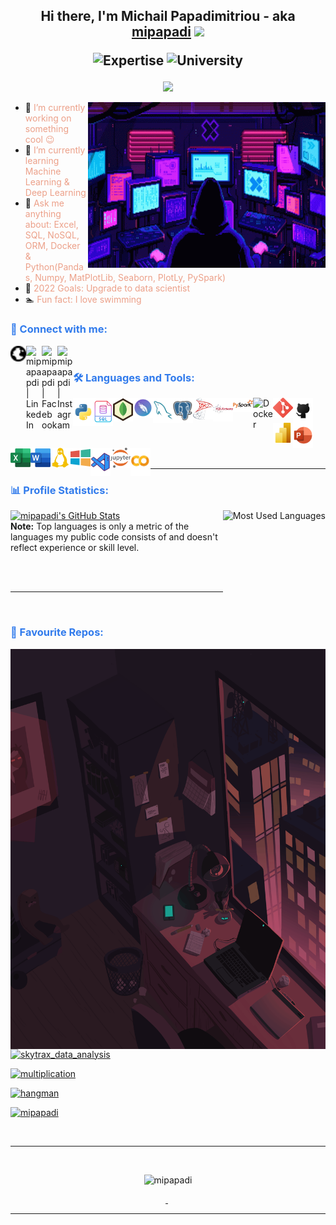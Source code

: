 <h2 align="center">

Hi there, I'm Michail Papadimitriou - aka [mipapadi][website] <img src="https://media.giphy.com/media/hvRJCLFzcasrR4ia7z/giphy.gif" width="25px">

![Expertise](https://img.shields.io/badge/Field-Exp-2de2e6)
![University](https://img.shields.io/badge/From-UTH-critical)
</h2>

<p align="center">
  <a href="https://github.com/DenverCoder1/readme-typing-svg"><img src="https://readme-typing-svg.herokuapp.com/?lines=A+passionate+Data+Analyst;Searching+for:;Job+opportunities+and+exciting+projects+!!;Always%20learning%20new%20things%20🤖&font=Neonderthaw%20Code&center=true&width=440&height=45&color=9700cc&vCenter=true&size=17"></a>
</p>

  <img align="right" alt="GIF" src="https://raw.githubusercontent.com/mipapadi/mipapadi/master/C%20R%20E%20A%20T%20O%20R.gif" width="380" height="265" />


- 🔭 <span style="color:#ECA089">I’m currently working on something cool 😉</span>  
- 📖 <span style="color:#ECA089">I’m currently learning Machine Learning & Deep Learning</span>  
- 💬 <span style="color:#ECA089">Ask me anything about: Excel, SQL, NoSQL, ORM, Docker & Python(Pandas, Numpy, MatPlotLib, Seaborn, PlotLy, PySpark)</span>  
- 🎯 <span style="color:#ECA089">2022 Goals: Upgrade to data scientist</span>  
- 🏊 <span style="color:#ECA089">Fun fact: I love swimming</span> 

<h3 align="left">  
<span style="color:#317bec">
 <b>🔗 Connect with me:</b>
</span>
</h3>


[<img align="left" alt="mipapapdi.com" width="25px" src="https://raw.githubusercontent.com/iconic/open-iconic/master/svg/globe.svg" />][website]
[<img align="left" alt="mipapapdi | LinkedIn" width="25px" src="https://cdn.jsdelivr.net/npm/simple-icons@v3/icons/linkedin.svg" />][linkedin]
[<img align="left" alt="mipapapdi | Facebook" width="25px" src="https://cdn.jsdelivr.net/npm/simple-icons@v3/icons/facebook.svg" />][facebook]
[<img align="left" alt="mipapapdi | Instagram" width="25px" src="https://cdn.jsdelivr.net/npm/simple-icons@v3/icons/instagram.svg" />][instagram]

<br>

<h3 align="left">  
<span style="color:#317bec">
 <b>🛠️ Languages and Tools:</b>
</span>
</h3>

[<img align="left" alt="Python" width="32px" src="https://raw.githubusercontent.com/mipapadi/mipapadi/master/Icons/Python.png" />](https://raw.githubusercontent.com/mipapadi/mipapadi/master/Icons/Python.png "Ptyhon")
[<img align="left" alt="SQL" width="32px" src="https://raw.githubusercontent.com/mipapadi/mipapadi/master/Icons/SQL.png" />](https://raw.githubusercontent.com/mipapadi/mipapadi/master/Icons/SQL.png "SQL")
[<img align="left" alt="MongoDB" width="32px" src="https://raw.githubusercontent.com/mipapadi/mipapadi/master/Icons/MongoDB.png" />](https://raw.githubusercontent.com/mipapadi/mipapadi/master/Icons/MongoDB.png "MongoDB")
[<img align="left" alt="SQLite" width="32px" src="https://raw.githubusercontent.com/mipapadi/mipapadi/master/Icons/SQLite.png" />](https://raw.githubusercontent.com/mipapadi/mipapadi/master/Icons/SQLite.png "SQLite")
[<img align="left" alt="MySQL" width="32px" src="https://raw.githubusercontent.com/mipapadi/mipapadi/master/Icons/MySQL.png" />](https://raw.githubusercontent.com/mipapadi/mipapadi/master/Icons/MySQL.png "MySQL")
[<img align="left" alt="PostgreSQL" width="32px" src="https://raw.githubusercontent.com/mipapadi/mipapadi/master/Icons/PostgreSQL.png" />](https://raw.githubusercontent.com/mipapadi/mipapadi/master/Icons/PostgreSQL.png "PostgreSQL")
[<img align="left" alt="MS SQL Server" width="32px" src="https://raw.githubusercontent.com/mipapadi/mipapadi/master/Icons/MS%20SQL%20Server.png" />](raw.githubusercontent.com/mipapadi/mipapadi/master/Icons/MS%20SQL%20Server.png "MS SQL Server")
[<img align="left" alt="SQLAlchemy" width="32px" src="https://raw.githubusercontent.com/mipapadi/mipapadi/master/Icons/SQLAlchemy.png" />](https://raw.githubusercontent.com/mipapadi/mipapadi/master/Icons/SQLAlchemy.png "SQLAlchemy")
[<img align="left" alt="PySpark" width="32px" src="https://raw.githubusercontent.com/mipapadi/mipapadi/master/Icons/PySpark.png" />](https://raw.githubusercontent.com/mipapadi/mipapadi/master/Icons/PySpark.png "PySpark")
[<img align="left" alt="Docker" width="32px" src="https://raw.githubusercontent.com/mipapadi/mipapadi/master/Icons/Docker.png" />](https://raw.githubusercontent.com/mipapadi/mipapadi/master/Icons/Docker.png "Docker")
[<img align="left" alt="Git" width="32px" src="https://raw.githubusercontent.com/mipapadi/mipapadi/master/Icons/Git.png" />](https://raw.githubusercontent.com/mipapadi/mipapadi/master/Icons/Git.png "Git")
[<img align="left" alt="GitHub" width="32px" src="https://raw.githubusercontent.com/mipapadi/mipapadi/master/Icons/GitHub.png">](https://raw.githubusercontent.com/mipapadi/mipapadi/master/Icons/GitHub.png "GitHub")
[<img align="left" alt="Power BI" width="32px" src="https://raw.githubusercontent.com/mipapadi/mipapadi/master/Icons/Power%20BI.png" />](://raw.githubusercontent.com/mipapadi/mipapadi/master/Icons/Power%20BI.png "Power BI")
[<img align="left" alt="PowerPoint" width="32px" src="https://raw.githubusercontent.com/mipapadi/mipapadi/master/Icons/PowerPoint.png" />](https://raw.githubusercontent.com/mipapadi/mipapadi/master/Icons/PowerPoint.png "PowerPoint")
[<img align="left" alt="Excel" width="32px" src="https://raw.githubusercontent.com/mipapadi/mipapadi/master/Icons/Excel.png" />](https://raw.githubusercontent.com/mipapadi/mipapadi/master/Icons/Excel.png "Excel")
[<img align="left" alt="Word" width="32px" src="https://raw.githubusercontent.com/mipapadi/mipapadi/master/Icons/Word.png" />](https://raw.githubusercontent.com/mipapadi/mipapadi/master/Icons/Word.png "Word")  <br><br><br>
[<img align="left" alt="Linux" width="32px" src="https://raw.githubusercontent.com/mipapadi/mipapadi/master/Icons/Linux.png" />](https://raw.githubusercontent.com/mipapadi/mipapadi/master/Icons/Linux.png "Linux")
[<img align="left" alt="Windows" width="32px" src="https://raw.githubusercontent.com/mipapadi/mipapadi/master/Icons/Windows.png" />](https://raw.githubusercontent.com/mipapadi/mipapadi/master/Icons/Windows.png "Windows")
[<img align="left" alt="VSCode" width="32px" src="https://raw.githubusercontent.com/mipapadi/mipapadi/master/Icons/VSCode.png" />](https://raw.githubusercontent.com/mipapadi/mipapadi/master/Icons/VSCode.png "VSCode")
[<img align="left" alt="Jupyter" width="32px" src="https://raw.githubusercontent.com/mipapadi/mipapadi/master/Icons/Jupyter.png" />](https://raw.githubusercontent.com/mipapadi/mipapadi/master/Icons/Jupyter.png "Jupyter")
[<img align="left" alt="Colab" width="32px" src="https://raw.githubusercontent.com/mipapadi/mipapadi/master/Icons/Colab.png" />](https://raw.githubusercontent.com/mipapadi/mipapadi/master/Icons/Colab.png "Colab")

<br>
<br>

---


<h3 align="left">  
<span style="color:#317bec">
 <b>📊 Profile Statistics:</b>
</span>
</h3>

<a href="https://github.com/mipapadi?tab=repositories"><img alt="mipapadi's GitHub Stats" src="https://github-readme-stats.vercel.app/api/?username=mipapadi&show_icons=true&count_private=true&hide=contribs&hide_border=true&theme=synthwave" height="170px" width="500px" /></a>
<a href="https://github.com/mipapadi?tab=repositories"><img align="right" alt="Most Used Languages" src="https://github-readme-stats.vercel.app/api/top-langs/?username=mipapadi&langs_count=8&hide_border=true&layout=compact&theme=omni" height="170px"/></a>
<br/>
<b>Note:</b> Top languages is only a metric of the languages my public code consists of and doesn't reflect experience or skill level.

<br>
<br>

---

<br>

<h3 align="left">  
<span style="color:#317bec">
 <b>💜 Favourite Repos:</b>
</span>
</h3>


   <img align="right" alt="GIF" src="https://raw.githubusercontent.com/mipapadi/mipapadi/master/E%20S%20C%20A%20P%20E.gif" width="510" height="640" />

<p align="left">
  <a href="https://github.com/mipapadi/skytrax_data_analysis"><img alt="skytrax_data_analysis" src="https://denvercoder1-github-readme-stats.vercel.app/api/pin/?username=mipapadi&repo=skytrax_data_analysis&theme=react&bg_color=1F222E&title_color=ECA089&icon_color=F85D7F&hide_border=true&show_icons=false"  width="300"></a>
  
  <a href="https://github.com/mipapadi/multiplication"><img alt="multiplication" src="https://denvercoder1-github-readme-stats.vercel.app/api/pin/?username=mipapadi&repo=multiplication&theme=react&bg_color=1F222E&title_color=ECA089&icon_color=F85D7F&hide_border=true&show_icons=false"  width="300"></a>
  
  <a href="https://github.com/mipapadi/hangman"><img alt="hangman" src="https://denvercoder1-github-readme-stats.vercel.app/api/pin/?username=mipapadi&repo=hangman&theme=react&bg_color=1F222E&title_color=ECA089&icon_color=F85D7F&hide_border=true&show_icons=false"  width="300"></a>
  
  <a href="https://github.com/mipapadi/mipapadi"><img alt="mipapadi" src="https://denvercoder1-github-readme-stats.vercel.app/api/pin/?username=mipapadi&repo=mipapadi&theme=react&bg_color=1F222E&title_color=ECA089&icon_color=F85D7F&hide_border=true&show_icons=false"  width="300"></a>
</p>


<br>

---

<br> 


<p align="center"> <img alt="mipapadi" src="https://quotes-github-readme.vercel.app/api?type=horizontal&theme=radical" />

<br> 

<p align="center">
  <a href="https://mipapadi.github.io/">
    <img alt="" title="mipapadi portfolio" height="25px" src="https://custom-icon-badges.herokuapp.com/badge/-website-ec1c4b?style=for-the-badge&logo=globe&logoColor=black"/></a>
  <a href="https://github.com/mipapadi">
    <img alt="" title="mipapadi github" height="25px" src="https://custom-icon-badges.herokuapp.com/badge/-github-f7d969?style=for-the-badge&logo=github&logoColor=black">
  <a href="https://www.linkedin.com/in/mipapadi">
    <img alt="" title="mipapadi linkedin" height="25px" src="https://custom-icon-badges.herokuapp.com/badge/-linkedin-2f9395?style=for-the-badge&logo=linkedin&logoColor=black"/></a>
  <a href="https://www.facebook.com/mixalis.papadimitriou.1000/">
    <img alt="" title="mipapadi facebook" height="25px" src="https://custom-icon-badges.herokuapp.com/badge/-facebook-035ee8?style=for-the-badge&logo=facebook&logoColor=black"/></a>
  <a href="https://www.instagram.com/mipapadi/?hl=en">
    <img alt="" title="mipapadi instagram" height="25px" src="https://custom-icon-badges.herokuapp.com/badge/-instagram-9700cc?style=for-the-badge&logo=instagram&logoColor=black"/></a>
</p>

---
        
[website]: https://mipapadi.github.io/index.html
[linkedin]: https://www.linkedin.com/in/mipapadi
[facebook]: https://www.facebook.com/mixalis.papadimitriou.1000/
[instagram]: https://www.instagram.com/mipapadi/?hl=en

